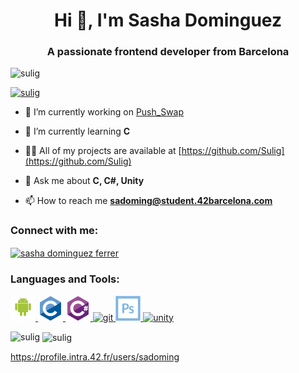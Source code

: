 <h1 align="center">Hi 👋, I'm Sasha Dominguez</h1>
<h3 align="center">A passionate frontend developer from Barcelona</h3>

<p align="left"> <img src="https://komarev.com/ghpvc/?username=sulig&label=Profile%20views&color=0e75b6&style=flat" alt="sulig" /> </p>

<p align="left"> <a href="https://github.com/ryo-ma/github-profile-trophy"><img src="https://github-profile-trophy.vercel.app/?username=sulig" alt="sulig" /></a> </p>

- 🔭 I’m currently working on [Push_Swap](https://github.com/Sulig/Push_Swap)

- 🌱 I’m currently learning **C**

- 👨‍💻 All of my projects are available at [https://github.com/Sulig](https://github.com/Sulig)

- 💬 Ask me about **C, C#, Unity**

- 📫 How to reach me **sadoming@student.42barcelona.com**

<h3 align="left">Connect with me:</h3>
<p align="left">
<a href="https://linkedin.com/in/sasha" target="blank"><img align="center" src="https://raw.githubusercontent.com/rahuldkjain/github-profile-readme-generator/master/src/images/icons/Social/linked-in-alt.svg" alt="sasha dominguez ferrer" height="30" width="40" /></a>
</p>

<h3 align="left">Languages and Tools:</h3>
<p align="left"> <a href="https://developer.android.com" target="_blank" rel="noreferrer"> <img src="https://raw.githubusercontent.com/devicons/devicon/master/icons/android/android-original-wordmark.svg" alt="android" width="40" height="40"/> </a> <a href="https://www.cprogramming.com/" target="_blank" rel="noreferrer"> <img src="https://raw.githubusercontent.com/devicons/devicon/master/icons/c/c-original.svg" alt="c" width="40" height="40"/> </a> <a href="https://www.w3schools.com/cs/" target="_blank" rel="noreferrer"> <img src="https://raw.githubusercontent.com/devicons/devicon/master/icons/csharp/csharp-original.svg" alt="csharp" width="40" height="40"/> </a> <a href="https://git-scm.com/" target="_blank" rel="noreferrer"> <img src="https://www.vectorlogo.zone/logos/git-scm/git-scm-icon.svg" alt="git" width="40" height="40"/> </a> <a href="https://www.photoshop.com/en" target="_blank" rel="noreferrer"> <img src="https://raw.githubusercontent.com/devicons/devicon/master/icons/photoshop/photoshop-line.svg" alt="photoshop" width="40" height="40"/> </a> <a href="https://unity.com/" target="_blank" rel="noreferrer"> <img src="https://www.vectorlogo.zone/logos/unity3d/unity3d-icon.svg" alt="unity" width="40" height="40"/> </a> </p>

<p><img align="left" src="https://github-readme-stats.vercel.app/api/top-langs?username=sulig&show_icons=true&locale=en&layout=compact" alt="sulig" /></p>

<p>&nbsp;<img align="center" src="https://github-readme-stats.vercel.app/api?username=sulig&show_icons=true&locale=en" alt="sulig" /></p>


https://profile.intra.42.fr/users/sadoming
